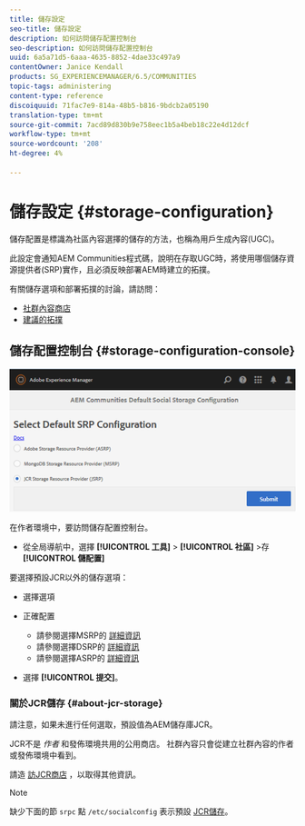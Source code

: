 ```yaml
---
title: 儲存設定
seo-title: 儲存設定
description: 如何訪問儲存配置控制台
seo-description: 如何訪問儲存配置控制台
uuid: 6a5a71d5-6aaa-4635-8852-4dae33c497a9
contentOwner: Janice Kendall
products: SG_EXPERIENCEMANAGER/6.5/COMMUNITIES
topic-tags: administering
content-type: reference
discoiquuid: 71fac7e9-814a-48b5-b816-9bdcb2a05190
translation-type: tm+mt
source-git-commit: 7acd89d830b9e758eec1b5a4beb18c22e4d12dcf
workflow-type: tm+mt
source-wordcount: '208'
ht-degree: 4%

---
```



# 儲存設定 {#storage-configuration}

儲存配置是標識為社區內容選擇的儲存的方法，也稱為用戶生成內容(UGC)。

此設定會通知AEM Communities程式碼，說明在存取UGC時，將使用哪個儲存資源提供者(SRP)實作，且必須反映部署AEM時建立的拓撲。

有關儲存選項和部署拓撲的討論，請訪問：

* [社群內容商店](working-with-srp.md)
* [建議的拓撲](topologies.md)

## 儲存配置控制台 {#storage-configuration-console}

![jsrp-configuration](assets/jsrp-configuration.png)

在作者環境中，要訪問儲存配置控制台。

* 從全局導航中，選擇 **[!UICONTROL 工具]** > **[!UICONTROL 社區]** >存 **[!UICONTROL 儲配置]**

要選擇預設JCR以外的儲存選項：

* 選擇選項
* 正確配置

   * 請參閱選擇MSRP的 [詳細資訊](msrp.md#select-msrp)
   * 請參閱選擇DSRP的 [詳細資訊](dsrp.md#select-dsrp)
   * 請參閱選擇ASRP的 [詳細資訊](asrp.md#select-asrp)

* 選擇 **[!UICONTROL 提交]**。

### 關於JCR儲存 {#about-jcr-storage}

請注意，如果未進行任何選取，預設值為AEM儲存庫JCR。

JCR不是 *作者* 和發佈環境共用的公用商店。 社群內容只會從建立社群內容的作者或發佈環境中看到。

請造 [訪JCR商店](jsrp.md) ，以取得其他資訊。

>[!NOTE]
>
>缺少下面的節 `srpc` 點 `/etc/socialconfig` 表示預設 [JCR儲存](jsrp.md)。


